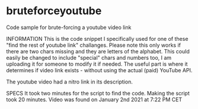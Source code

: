 # bruteforceyoutube
Code sample for brute-forcing a youtube video link

INFORMATION
This is the code snippet I specifically used for one of these "find the rest of youtube link" challanges. Please note this only works if there are two chars missing and they are letters of the alphabet.
This could easily be changed to include "special" chars and numbers too, I am uploading it for someone to modify it if needed.
The useful part is where it determines if video link exists - without using the actual (paid) YouTube API.

The youtube video had a nitro link in its description.


SPECS
It took two minutes for the script to find the code.
Making the script took 20 minutes.
Video was found on January 2nd 2021 at 7:22 PM CET
